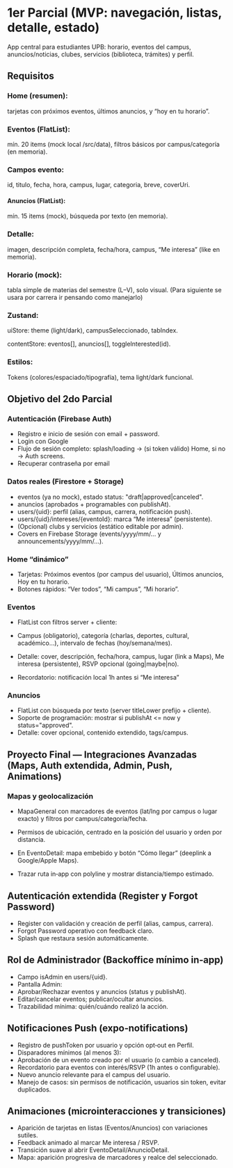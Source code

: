 # 1er Parcial (MVP: navegación, listas, detalle, estado)
App central para estudiantes UPB: horario, eventos del campus, anuncios/noticias, clubes, servicios (biblioteca, trámites) y perfil.

## Requisitos 
### Home (resumen): 
tarjetas con próximos eventos, últimos anuncios, y “hoy en tu horario”.

### Eventos (FlatList): 
mín. 20 items (mock local /src/data), filtros básicos por campus/categoría (en memoria).
### Campos evento: 
id, titulo, fecha, hora, campus, lugar, categoria, breve, coverUri.

#### Anuncios (FlatList): 
mín. 15 items (mock), búsqueda por texto (en memoria).

### Detalle: 
imagen, descripción completa, fecha/hora, campus, “Me interesa” (like en memoria).

### Horario (mock): 
tabla simple de materias del semestre (L–V), solo visual. (Para siguiente se usara por carrera ir pensando como manejarlo)

### Zustand:

uiStore: theme (light/dark), campusSeleccionado, tabIndex.

contentStore: eventos[], anuncios[], toggleInterested(id).

### Estilos:

Tokens (colores/espaciado/tipografía), tema light/dark funcional.

## Objetivo del 2do Parcial
### Autenticación (Firebase Auth)
- Registro e inicio de sesión con email + password.
- Login con Google
- Flujo de sesión completo: splash/loading → (si token válido) Home, si no → Auth screens.
- Recuperar contraseña por email
### Datos reales (Firestore + Storage)

- eventos (ya no mock), estado status: "draft|approved|canceled".
- anuncios (aprobados + programables con publishAt).
- users/{uid}: perfil (alias, campus, carrera, notificación push).
- users/{uid}/intereses/{eventoId}: marca “Me interesa” (persistente).
- (Opcional) clubs y servicios (estático editable por admin).
- Covers en Firebase Storage (events/yyyy/mm/… y announcements/yyyy/mm/…).
### Home “dinámico”

-    Tarjetas: Próximos eventos (por campus del usuario), Últimos anuncios, Hoy en tu horario.
-   Botones rápidos: “Ver todos”, “Mi campus”, “Mi horario”.

### Eventos

-   FlatList con filtros server + cliente:

-   Campus (obligatorio), categoría (charlas, deportes, cultural, académico…), intervalo de fechas (hoy/semana/mes).

-   Detalle: cover, descripción, fecha/hora, campus, lugar (link a Maps), Me interesa (persistente), RSVP opcional (going|maybe|no).

-   Recordatorio: notificación local 1h antes si “Me interesa”

### Anuncios

- FlatList con búsqueda por texto (server titleLower prefijo + cliente).
- Soporte de programación: mostrar si publishAt <= now y status="approved".
- Detalle: cover opcional, contenido extendido, tags/campus.

## Proyecto Final — Integraciones Avanzadas (Maps, Auth extendida, Admin, Push, Animations)

### Mapas y geolocalización

- MapaGeneral con marcadores de eventos (lat/lng por campus o lugar exacto) y filtros por campus/categoría/fecha.

- Permisos de ubicación, centrado en la posición del usuario y orden por distancia.

- En EventoDetail: mapa embebido y botón “Cómo llegar” (deeplink a Google/Apple Maps).

- Trazar ruta in‑app con polyline y mostrar distancia/tiempo estimado.

## Autenticación extendida (Register y Forgot Password)

- Register con validación y creación de perfil (alias, campus, carrera).
- Forgot Password operativo con feedback claro.
- Splash que restaura sesión automáticamente.

## Rol de Administrador (Backoffice mínimo in‑app)

- Campo isAdmin en users/{uid}.
- Pantalla Admin:
- Aprobar/Rechazar eventos y anuncios (status y publishAt).
- Editar/cancelar eventos; publicar/ocultar anuncios.
- Trazabilidad mínima: quién/cuándo realizó la acción.

## Notificaciones Push (expo‑notifications)

- Registro de pushToken por usuario y opción opt‑out en Perfil.
- Disparadores mínimos (al menos 3):
- Aprobación de un evento creado por el usuario (o cambio a canceled).
- Recordatorio para eventos con interés/RSVP (1h antes o configurable).
- Nuevo anuncio relevante para el campus del usuario.
- Manejo de casos: sin permisos de notificación, usuarios sin token, evitar duplicados.

## Animaciones (microinteracciones y transiciones)

- Aparición de tarjetas en listas (Eventos/Anuncios) con variaciones sutiles.
- Feedback animado al marcar Me interesa / RSVP.
- Transición suave al abrir EventoDetail/AnuncioDetail.
- Mapa: aparición progresiva de marcadores y realce del seleccionado.
